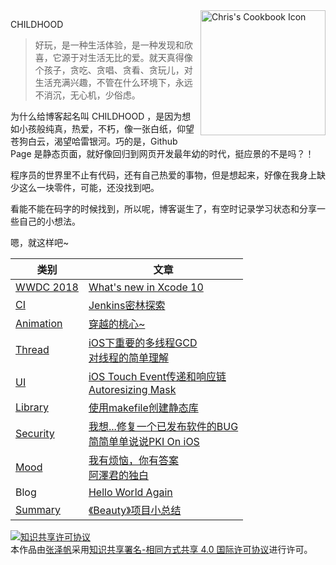 <img src="https://raw.githubusercontent.com/objchris/objchris.github.io/master/apple-touch-icon.png" alt="Chris's Cookbook Icon" align="right" width="200" height="200" />



CHILDHOOD

> 好玩，是一种生活体验，是一种发现和欣喜，它源于对生活无比的爱。就天真得像个孩子，贪吃、贪唱、贪看、贪玩儿，对生活充满兴趣，不管在什么环境下，永远不消沉，无心机，少俗虑。

为什么给博客起名叫 CHILDHOOD ，是因为想如小孩般纯真，热爱，不朽，像一张白纸，仰望苍狗白云，渴望哈雷银河。巧的是，Github Page 是静态页面，就好像回归到网页开发最年幼的时代，挺应景的不是吗？！

程序员的世界里不止有代码，还有自己热爱的事物，但是想起来，好像在我身上缺少这么一块零件，可能，还没找到吧。

看能不能在码字的时候找到，所以呢，博客诞生了，有空时记录学习状态和分享一些自己的小想法。

嗯，就这样吧~

| 类别                                              | 文章                                                         |
| ------------------------------------------------- | ------------------------------------------------------------ |
| [WWDC 2018](https://objchris.com/tags/WWDC2018/)  | [What's new in Xcode 10](https://objchris.com/2018/06/15/Xcode%2010%20%E6%96%B0%E7%89%B9%E6%80%A7/) |
| [CI](https://objchris.com/tags/CI/)               | [Jenkins密林探索](https://objchris.com/2018/04/27/Jenkins/)  |
| [Animation](https://objchris.com/tags/Animation/) | [穿越的桃心~](https://objchris.com/2016/05/21/EZHeartForLike/) |
| [Thread](https://objchris.com/tags/Thread/)       | [iOS下重要的多线程GCD](https://objchris.com/2017/03/23/iOS%E4%B8%8B%E9%87%8D%E8%A6%81%E7%9A%84%E5%A4%9A%E7%BA%BF%E7%A8%8BGCD/)</br>[对线程的简单理解](https://objchris.com/2017/03/14/%E5%AF%B9%E7%BA%BF%E7%A8%8B%E7%9A%84%E7%AE%80%E5%8D%95%E7%90%86%E8%A7%A3/) |
| [UI](https://objchris.com/tags/UIView/)           | [iOS Touch Event传递和响应链](https://objchris.com/2017/02/27/iOS-Event%E4%BC%A0%E9%80%92%E5%92%8C%E5%93%8D%E5%BA%94%E9%93%BE/)</br>[Autoresizing Mask](https://objchris.com/2016/03/19/autoresizingMask/) |
| [Library](https://objchris.com/tags/Library/)     | [使用makefile创建静态库](https://objchris.com/2017/08/08/%E4%BD%BF%E7%94%A8MakeFile%E5%88%9B%E5%BB%BA%E9%9D%99%E6%80%81%E5%BA%93/) |
| [Security](https://objchris.com/tags/Security/)   | [我想...修复一个已发布软件的BUG](https://objchris.com/2018/11/07/%E9%80%86%E5%90%91%E4%BF%AE%E5%A4%8D%E8%BD%AF%E4%BB%B6%E7%9A%84BUG/)</br>[简简单单说说PKI On iOS](https://objchris.com/2016/04/09/%E7%AE%80%E7%AE%80%E5%8D%95%E5%8D%95%E8%AF%B4%E8%AF%B4PKIOniOS/) |
| [Mood](https://objchris.com/tags/Mood/)           | [我有烦恼，你有答案](https://objchris.com/2017/02/19/%E6%88%91%E6%9C%89%E7%83%A6%E6%81%BC%EF%BC%8C%E4%BD%A0%E6%9C%89%E7%AD%94%E6%A1%88/)</br>[阿澤君的独白](https://objchris.com/2016/04/02/%E9%98%BF%E6%BE%A4%E5%90%9B%E7%9A%84%E7%8B%AC%E7%99%BD/) |
| Blog                                              | [Hello World Again](https://objchris.com/2017/02/17/hello-world/) |
| [Summary](https://objchris.com/tags/Summary/)     | [《Beauty》项目小总结](https://objchris.com/2017/07/17/%E9%A1%B9%E7%9B%AEBeauty%E6%80%BB%E7%BB%93/) |





<a rel="license" href="http://creativecommons.org/licenses/by-sa/4.0/"><img alt="知识共享许可协议" style="border-width:0" src="https://i.creativecommons.org/l/by-sa/4.0/88x31.png" /></a><br/>本<span xmlns:dct="http://purl.org/dc/terms/" href="http://purl.org/dc/dcmitype/Text" rel="dct:type">作品</span>由<a xmlns:cc="http://creativecommons.org/ns#" href="https://objchris.com/about" property="cc:attributionName" rel="cc:attributionURL">张泽帆</a>采用<a rel="license" href="http://creativecommons.org/licenses/by-sa/4.0/">知识共享署名-相同方式共享 4.0 国际许可协议</a>进行许可。